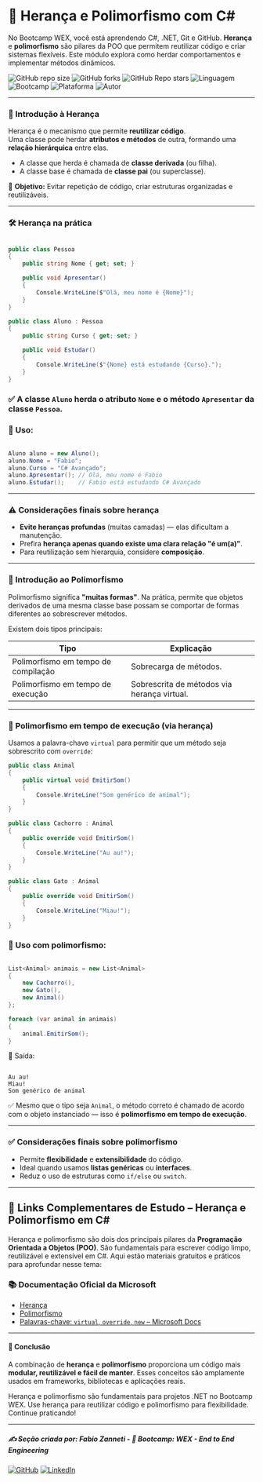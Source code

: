 # 🧬 Herança e Polimorfismo com C#

No Bootcamp WEX, você está aprendendo C#, .NET, Git e GitHub. **Herança** e **polimorfismo** são pilares da POO que permitem reutilizar código e criar sistemas flexíveis. Este módulo explora como herdar comportamentos e implementar métodos dinâmicos.

![GitHub repo size](https://img.shields.io/github/repo-size/fzanneti/wex-e2e-csharp)
![GitHub forks](https://img.shields.io/github/forks/fzanneti/wex-e2e-csharp?style=social)
![GitHub Repo stars](https://img.shields.io/github/stars/fzanneti/wex-e2e-csharp?style=social)
![Linguagem](https://img.shields.io/badge/Linguagem-CSharp-blue)
![Bootcamp](https://img.shields.io/badge/WEX-End--to--End%20Engineering-blueviolet?logo=vercel&logoColor=white)
![Plataforma](https://img.shields.io/badge/Powered%20by-DIO.io-red?logo=data:image/svg+xml;base64,PHN2ZyBmaWxsPSIjZmZmIiB2aWV3Qm94PSIwIDAgMzIgMzIiIHhtbG5zPSJodHRwOi8vd3d3LnczLm9yZy8yMDAwL3N2ZyI+PHBhdGggZD0iTTYuNzEgMy4yNWMtMi44OCAxLjQxLTUuMDcgNC4yMy01LjA3IDcuNzYgMCAzLjU4IDIuMjggNi43IDUuMzMgOC4xNSAxLjgzLS42MiAyLjQtMi4yNiAyLjQtMy44MSAwLS4yMy0uMDItLjQ1LS4wNS0uNjZBLjQ0LjQ0IDAgMDExMC4xIDExYy4yNC0uNzUuMTEtMS41My0uMy0yLjIyQzguOTIgNy45NiA3LjMzIDcuNSA1Ljc0IDcuNjZhNS41NSA1LjU1IDAgM)
![Autor](https://img.shields.io/badge/Autor-fzanneti-blue?style=flat-square&logo=github)

---

### 🧱 Introdução à Herança

Herança é o mecanismo que permite **reutilizar código**.  
Uma classe pode herdar **atributos e métodos** de outra, formando uma **relação hierárquica** entre elas.

- A classe que herda é chamada de **classe derivada** (ou filha).
- A classe base é chamada de **classe pai** (ou superclasse).

📌 **Objetivo:** Evitar repetição de código, criar estruturas organizadas e reutilizáveis.

---

### 🛠️ Herança na prática

```csharp

public class Pessoa
{
    public string Nome { get; set; }

    public void Apresentar()
    {
        Console.WriteLine($"Olá, meu nome é {Nome}");
    }
}

public class Aluno : Pessoa
{
    public string Curso { get; set; }

    public void Estudar()
    {
        Console.WriteLine($"{Nome} está estudando {Curso}.");
    }
}

```

### ✅ A classe `Aluno` herda o atributo `Nome` e o método `Apresentar` da classe `Pessoa`.

### 📝 Uso:

```csharp

Aluno aluno = new Aluno();
aluno.Nome = "Fabio";
aluno.Curso = "C# Avançado";
aluno.Apresentar(); // Olá, meu nome é Fabio
aluno.Estudar();    // Fabio está estudando C# Avançado

```

---

### ⚠️ Considerações finais sobre herança

* **Evite heranças profundas** (muitas camadas) — elas dificultam a manutenção.
* Prefira **herança apenas quando existe uma clara relação "é um(a)"**.
* Para reutilização sem hierarquia, considere **composição**.

---

### 🧠 Introdução ao Polimorfismo

Polimorfismo significa **"muitas formas"**.
Na prática, permite que objetos derivados de uma mesma classe base possam se comportar de formas diferentes ao sobrescrever métodos.

Existem dois tipos principais:

| Tipo                                | Explicação                                  |
| ----------------------------------- | ------------------------------------------- |
| Polimorfismo em tempo de compilação | Sobrecarga de métodos.                      |
| Polimorfismo em tempo de execução   | Sobrescrita de métodos via herança virtual. |

---

### 🔄 Polimorfismo em tempo de execução (via herança)

Usamos a palavra-chave `virtual` para permitir que um método seja sobrescrito com `override`:

```csharp
public class Animal
{
    public virtual void EmitirSom()
    {
        Console.WriteLine("Som genérico de animal");
    }
}

public class Cachorro : Animal
{
    public override void EmitirSom()
    {
        Console.WriteLine("Au au!");
    }
}

public class Gato : Animal
{
    public override void EmitirSom()
    {
        Console.WriteLine("Miau!");
    }
}
```

### 📝 Uso com polimorfismo:

```csharp

List<Animal> animais = new List<Animal>
{
    new Cachorro(),
    new Gato(),
    new Animal()
};

foreach (var animal in animais)
{
    animal.EmitirSom(); 
}

```

🔁 Saída:

```

Au au!
Miau!
Som genérico de animal

```

✅ Mesmo que o tipo seja `Animal`, o método correto é chamado de acordo com o objeto instanciado — isso é 
**polimorfismo em tempo de execução**.

---

### ✅ Considerações finais sobre polimorfismo

* Permite **flexibilidade** e **extensibilidade** do código.
* Ideal quando usamos **listas genéricas** ou **interfaces**.
* Reduz o uso de estruturas como `if/else` ou `switch`.

---

## 🧬 Links Complementares de Estudo – Herança e Polimorfismo em C#

Herança e polimorfismo são dois dos principais pilares da **Programação Orientada a Objetos (POO)**. São fundamentais para escrever código limpo, reutilizável e extensível em C#. Aqui estão materiais gratuitos e práticos para aprofundar nesse tema:

### 📚 Documentação Oficial da Microsoft

- [Herança](https://learn.microsoft.com/pt-br/dotnet/csharp/programming-guide/classes-and-structs/inheritance)
- [Polimorfismo](https://learn.microsoft.com/pt-br/dotnet/csharp/fundamentals/object-oriented/polymorphism)
- [Palavras-chave: `virtual`, `override`, `new` – Microsoft Docs](https://learn.microsoft.com/pt-br/dotnet/csharp/language-reference/keywords/override)

---

#### 📘 Conclusão

A combinação de **herança** e **polimorfismo** proporciona um código mais **modular, reutilizável e fácil de manter**.
Esses conceitos são amplamente usados em frameworks, bibliotecas e aplicações reais.

Herança e polimorfismo são fundamentais para projetos .NET no Bootcamp WEX. Use herança para reutilizar código e polimorfismo para flexibilidade. Continue praticando!

---

##### ✍️ Seção criada por: *Fabio Zanneti* - 🎯 Bootcamp: **WEX - End to End Engineering**
[![GitHub](https://img.shields.io/badge/GitHub-fzanneti-181717?style=flat&logo=github)](https://github.com/fzanneti)
[![LinkedIn](https://img.shields.io/badge/LinkedIn-fzanneti-0A66C2?style=flat&logo=linkedin&logoColor=white)](https://linkedin.com/in/fzanneti)